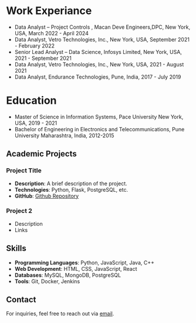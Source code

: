 # Work Experiance

- Data Analyst – Project Controls , Macan Deve Engineers,DPC, New York, USA, March 2022 - April 2024
- Data Analyst, Vetro Technologies, Inc., New York, USA, September 2021 - February 2022
- Senior Lead Analyst – Data Science, Infosys Limited, New York, USA, 2021 - September 2021
- Data Analyst, Vetro Technologies, Inc., New York, USA, 2021 - August 2021
- Data Analyst, Endurance Technologies, Pune, India, 2017 - July 2019


# Education

- Master of Science in Information Systems, Pace University New York, USA, 2019 - 2021
- Bachelor of Engineering in Electronics and Telecommunications, Pune University Maharashtra, India, 2012-2015


## Academic  Projects

### Project Title
- **Description**: A brief description of the project.
- **Technologies**: Python, Flask, PostgreSQL, etc.
- **GitHub**: [Github Repository](https://github.com/PratikNPawar/Metacritic-sentiment-analyzer)

### Project 2 
- Description
- Links


## Skills

- **Programming Languages**: Python, JavaScript, Java, C++
- **Web Development**: HTML, CSS, JavaScript, React
- **Databases**: MySQL, MongoDB, PostgreSQL
- **Tools**: Git, Docker, Jenkins


## Contact
For inquiries, feel free to reach out via [email](mailto:pawarrpratik91@gmail.com).
  
